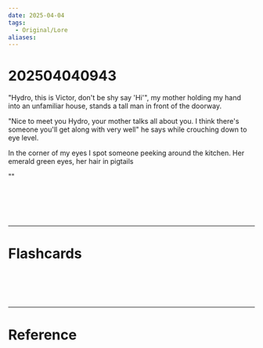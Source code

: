 ```yaml
---
date: 2025-04-04
tags:
  - Original/Lore
aliases:
---
```

# 202504040943
"Hydro, this is Victor, don't be shy say 'Hi'", my mother holding my hand into an unfamiliar house, stands a tall man in front of the doorway.

"Nice to meet you Hydro, your mother talks all about you. I think there's someone you'll get along with very well" he says while crouching down to eye level.

In the corner of my eyes I spot someone peeking around the kitchen. Her emerald green eyes, her hair in pigtails

""

# ‌
---
# Flashcards


# ‌
---
# Reference
